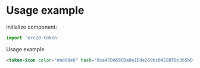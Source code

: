 # Usage example

initialize component:
```javascript
import 'erc20-token'
```

Usage example
```html
<token-icon color="#add8e6" hash="0xe47Dd69DDa0e1Ede269bc84E8BF8c365bDf76351" />
```